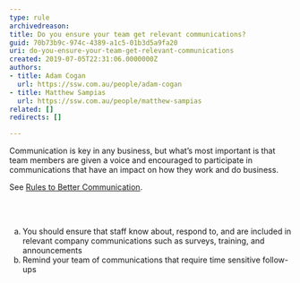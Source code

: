 ```yaml
---
type: rule
archivedreason: 
title: Do you ensure your team get relevant communications?
guid: 70b73b9c-974c-4389-a1c5-01b3d5a9fa20
uri: do-you-ensure-your-team-get-relevant-communications
created: 2019-07-05T22:31:06.0000000Z
authors:
- title: Adam Cogan
  url: https://ssw.com.au/people/adam-cogan
- title: Matthew Sampias
  url: https://ssw.com.au/people/matthew-sampias
related: []
redirects: []

---
```



<p class="ssw15-rteElement-P">Communication is key in any business, but what’s most important is that team members are given a voice and encouraged to participate in communications that have an impact on how they work and do business.<br></p><p class="ssw15-rteElement-P">See&#160;<a href="/_layouts/15/FIXUPREDIRECT.ASPX?WebId=3dfc0e07-e23a-4cbb-aac2-e778b71166a2&amp;TermSetId=07da3ddf-0924-4cd2-a6d4-a4809ae20160&amp;TermId=5d11beef-c0d8-4b0e-a288-a92b1afade31">Rules to Better Communication</a>.​<br></p>
<br><excerpt class='endintro'></excerpt><br>
<ol style="list-style-type&#58;lower-alpha;">
   <li>​You should ensure that staff know about, respond to, and are included in relevant company communications such as surveys, training, and announcements<br></li><li>Remind your team of communications that require time sensitive follow-ups​</li></ol>


